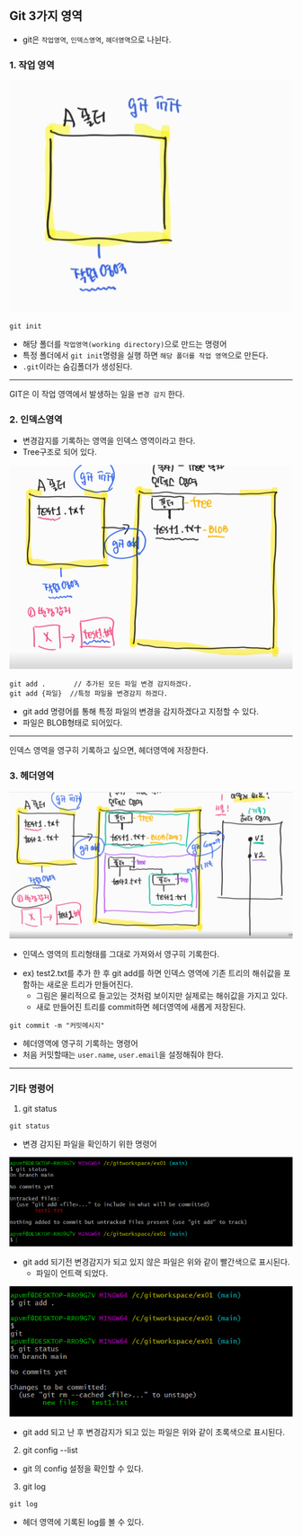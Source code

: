 

## Git 3가지 영역
- git은 `작업영역`, `인덱스영역`, `헤더영역`으로 나뉜다.

### 1. 작업 영역
![img.png](image/git01.png)
```
git init
```
- 해당 폴더를 `작업영역(working directory)`으로 만드는 명령어
- 특정 폴더에서 `git init`명령을 실행 하면 `해당 폴더를 작업 영역`으로 만든다.
- `.git`이라는 숨김폴더가 생성된다.
---
GIT은 이 작업 영역에서 발생하는 일을 `변경 감지` 한다.

### 2. 인덱스영역
- 변경감지를 기록하는 영역을 인덱스 영역이라고 한다.
- Tree구조로 되어 있다.

![img.png](image/git02.png)
```
git add .       // 추가된 모든 파일 변경 감지하겠다.
git add {파일}  //특정 파일을 변경감지 하겠다.
```
- git add 명령어를 통해 특정 파일의 변경을 감지하겠다고 지정할 수 있다.
- 파일은 BLOB형태로 되어있다.

---
인덱스 영역을 영구히 기록하고 싶으면, 헤더영역에 저장한다.

### 3. 헤더영역

![img.png](image/git03.png)

- 인덱스 영역의 트리형태를 그대로 가져와서 영구히 기록한다. 

* ex) test2.txt를 추가 한 후 git add를 하면 인덱스 영역에 기존 트리의 해쉬값을 포함하는 새로운 트리가 만들어진다.
  * 그림은 물리적으로 들고있는 것처럼 보이지만 실제로는 해쉬값을 가지고 있다.
  * 새로 만들어진 트리를 commit하면 헤더영역에 새롭게 저장된다.
```
git commit -m "커밋메시지"
```
- 헤더영역에 영구히 기록하는 명령어
- 처음 커밋할때는 `user.name`, `user.email`을 설정해줘야 한다.

--- 
### 기타 명령어
1. git status
```
git status
```
- 변경 감지된 파일을 확인하기 위한 명령어

![img.png](image/git04.png)

- git add 되기전 변경감지가 되고 있지 않은 파일은 위와 같이 빨간색으로 표시된다.
  - 파일이 언트랙 되었다.
  
![img.png](image/git05.png)
- git add 되고 난 후 변경감지가 되고 있는 파일은 위와 같이 초록색으로 표시된다.

2. git config --list
- git 의 config 설정을 확인할 수 있다.

3. git log
```
git log
```
- 헤더 영역에 기록된 log를 볼 수 있다.

